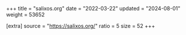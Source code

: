 +++
title = "salixos.org"
date = "2022-03-22"
updated = "2024-08-01"
weight = 53652

[extra]
source = "https://salixos.org/"
ratio = 5
size = 52
+++
